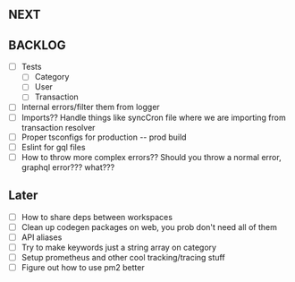 ## NEXT

## BACKLOG

-   [ ] Tests
    -   [ ] Category
    -   [ ] User
    -   [ ] Transaction
-   [ ] Internal errors/filter them from logger
-   [ ] Imports?? Handle things like syncCron file where we are importing from transaction resolver
-   [ ] Proper tsconfigs for production -- prod build
-   [ ] Eslint for gql files
-   [ ] How to throw more complex errors?? Should you throw a normal error, graphql error??? what???

## Later

-   [ ] How to share deps between workspaces
-   [ ] Clean up codegen packages on web, you prob don't need all of them
-   [ ] API aliases
-   [ ] Try to make keywords just a string array on category
-   [ ] Setup prometheus and other cool tracking/tracing stuff
-   [ ] Figure out how to use pm2 better
